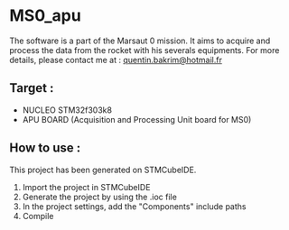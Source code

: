 # MS0_apu
The software is a part of the Marsaut 0 mission. It aims to acquire and process the data from the rocket with his severals equipments. 
For more details, please contact me at : quentin.bakrim@hotmail.fr

## Target :
- NUCLEO STM32f303k8
- APU BOARD (Acquisition and Processing Unit board for MS0)

## How to use :
This project has been generated on STMCubeIDE. 
1. Import the project in STMCubeIDE
2. Generate the project by using the .ioc file
3. In the project settings, add the "Components" include paths
4. Compile
